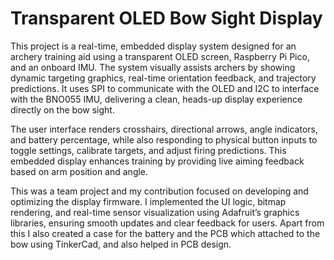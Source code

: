 # Transparent OLED Bow Sight Display
This project is a real-time, embedded display system designed for an archery training aid using a transparent OLED screen, Raspberry Pi Pico, and an onboard IMU. The system visually assists archers by showing dynamic targeting graphics, real-time orientation feedback, and trajectory predictions. It uses SPI to communicate with the OLED and I2C to interface with the BNO055 IMU, delivering a clean, heads-up display experience directly on the bow sight.

The user interface renders crosshairs, directional arrows, angle indicators, and battery percentage, while also responding to physical button inputs to toggle settings, calibrate targets, and adjust firing predictions. This embedded display enhances training by providing live aiming feedback based on arm position and angle.

This was a team project and my contribution focused on developing and optimizing the display firmware. I implemented the UI logic, bitmap rendering, and real-time sensor visualization using Adafruit’s graphics libraries, ensuring smooth updates and clear feedback for users. Apart from this I also created a case for the battery and the PCB which attached to the bow using TinkerCad, and also helped in PCB design.


